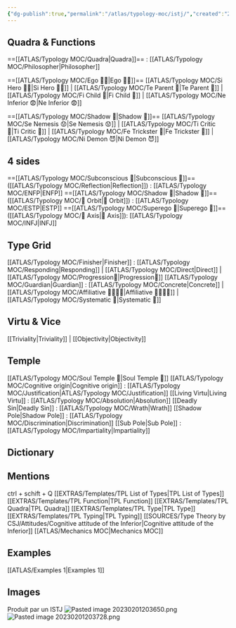```yaml
---
{"dg-publish":true,"permalink":"/atlas/typology-moc/istj/","created":"2023-01-05T13:44:15.646+01:00","updated":"2023-04-06T23:01:48.904+02:00"}
---
```



## Quadra & Functions

==[[ATLAS/Typology MOC/Quadra\|Quadra]]== : [[ATLAS/Typology MOC/Philosopher\|Philosopher]] 

==[[ATLAS/Typology MOC/Ego 🙋‍♂️\|Ego 🙋‍♂️]]==
[[ATLAS/Typology MOC/Si Hero 🦸‍♂️\|Si Hero 🦸‍♂️]] | [[ATLAS/Typology MOC/Te Parent 🤨\|Te Parent 🤨]] | [[ATLAS/Typology MOC/Fi Child 🧒\|Fi Child 🧒]] | [[ATLAS/Typology MOC/Ne Inferior 😨\|Ne Inferior 😨]]

==[[ATLAS/Typology MOC/Shadow 👤\|Shadow 👤]]== 
[[ATLAS/Typology MOC/Se Nemesis 😟\|Se Nemesis 😟]] | [[ATLAS/Typology MOC/Ti Critic 🤔\|Ti Critic 🤔]] | [[ATLAS/Typology MOC/Fe Trickster 🤡\|Fe Trickster 🤡]] | [[ATLAS/Typology MOC/Ni Demon 😈\|Ni Demon 😈]]

## 4 sides  
==[[ATLAS/Typology MOC/Subconscious 🤸\|Subconscious 🤸]]== ([[ATLAS/Typology MOC/Reflection\|Reflection]]) : [[ATLAS/Typology MOC/ENFP\|ENFP]]
==[[ATLAS/Typology MOC/Shadow 👤\|Shadow 👤]]== ([[ATLAS/Typology MOC/🔄 Orbit\|🔄 Orbit]]) : [[ATLAS/Typology MOC/ESTP\|ESTP]]
==[[ATLAS/Typology MOC/Superego 👹\|Superego 👹]]== ([[ATLAS/Typology MOC/🧲 Axis\|🧲 Axis]]):   [[ATLAS/Typology MOC/INFJ\|INFJ]]

## Type Grid 
[[ATLAS/Typology MOC/Finisher\|Finisher]] : [[ATLAS/Typology MOC/Responding\|Responding]] | [[ATLAS/Typology MOC/Direct\|Direct]] | [[ATLAS/Typology MOC/Progression🔦\|Progression🔦]]
[[ATLAS/Typology MOC/Guardian\|Guardian]]  : [[ATLAS/Typology MOC/Concrete\|Concrete]] | [[ATLAS/Typology MOC/Affiliative 👨‍👩‍👧‍👦\|Affiliative 👨‍👩‍👧‍👦]] | [[ATLAS/Typology MOC/Systematic 🔧\|Systematic 🔧]] 

## Virtu & Vice
[[Triviality\|Triviality]] |  [[Objectivity\|Objectivity]]
 
## Temple 
[[ATLAS/Typology MOC/Soul Temple 👥\|Soul Temple 👥]]
[[ATLAS/Typology MOC/Cognitive origin\|Cognitive origin]] : [[ATLAS/Typology MOC/Justification\|ATLAS/Typology MOC/Justification]]
[[Living Virtu\|Living Virtu]] : [[ATLAS/Typology MOC/Absolution\|Absolution]]
[[Deadly Sin\|Deadly Sin]] : [[ATLAS/Typology MOC/Wrath\|Wrath]]
[[Shadow Pole\|Shadow Pole]] : [[ATLAS/Typology MOC/Discrimination\|Discrimination]]
[[Sub Pole\|Sub Pole]] : [[ATLAS/Typology MOC/Impartiality\|Impartiality]]

## Dictionary


## Mentions 
ctrl + schift + Q
[[EXTRAS/Templates/TPL List of Types\|TPL List of Types]]
[[EXTRAS/Templates/TPL Function\|TPL Function]]
[[EXTRAS/Templates/TPL Quadra\|TPL Quadra]]
[[EXTRAS/Templates/TPL Type\|TPL Type]]
[[EXTRAS/Templates/TPL Typing\|TPL Typing]]
[[SOURCES/Type Theory by CSJ/Attitudes/Cognitive attitude of the Inferior\|Cognitive attitude of the Inferior]]
[[ATLAS/Mechanics MOC\|Mechanics MOC]]

## Examples 
[[ATLAS/Examples 1\|Examples 1]] 


## Images
Produit par un ISTJ 
![Pasted image 20230201203650.png](/img/user/EXTRAS/Images/Pasted%20image%2020230201203650.png)
![Pasted image 20230201203728.png](/img/user/EXTRAS/Images/Pasted%20image%2020230201203728.png)
